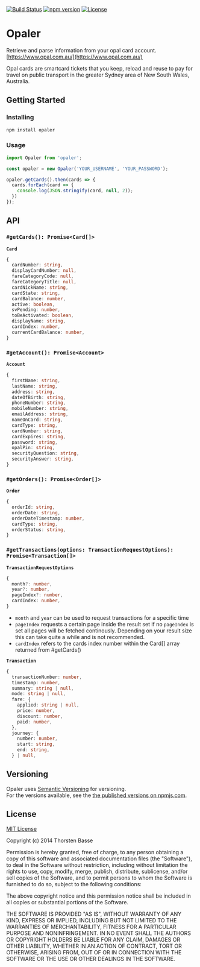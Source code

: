[![Build Status](https://travis-ci.org/tbasse/opaler.svg?branch=master)](https://travis-ci.org/tbasse/opaler) [![npm version](https://badge.fury.io/js/opaler.svg)](https://www.npmjs.com/package/opaler) [![License](https://img.shields.io/npm/l/opaler.svg)](https://tldrlegal.com/license/mit-license)

# Opaler

Retrieve and parse information from your opal card account.  
[https://www.opal.com.au/](https://www.opal.com.au/)

Opal cards are smartcard tickets that you keep, reload and reuse to pay for travel on public transport in the greater Sydney area of New South Wales, Australia.

## Getting Started

### Installing

```bash
npm install opaler
```

### Usage

```typescript
import Opaler from 'opaler';

const opaler = new Opaler('YOUR_USERNAME', 'YOUR_PASSWORD');

opaler.getCards().then(cards => {
  cards.forEach(card => {
    console.log(JSON.stringify(card, null, 2));
  })
});
```

## API

### `#getCards(): Promise<Card[]>`

**`Card`**
```typescript
{
  cardNumber: string,
  displayCardNumber: null,
  fareCategoryCode: null,
  fareCategoryTitle: null,
  cardNickName: string,
  cardState: string,
  cardBalance: number,
  active: boolean,
  svPending: number,
  toBeActivated: boolean,
  displayName: string,
  cardIndex: number,
  currentCardBalance: number,
}
```

### `#getAccount(): Promise<Account>`

**`Account`**
```typescript
{
  firstName: string,
  lastName: string,
  address: string,
  dateOfBirth: string,
  phoneNumber: string,
  mobileNumber: string,
  emailAddress: string,
  nameOnCard: string,
  cardType: string,
  cardNumber: string,
  cardExpires: string,
  password: string,
  opalPin: string,
  securityQuestion: string,
  securityAnswer: string,
}
```

### `#getOrders(): Promise<Order[]>`

**`Order`**
```typescript
{
  orderId: string,
  orderDate: string,
  orderDateTimestamp: number,
  cardType: string,
  orderStatus: string,
}
```

### `#getTransactions(options: TransactionRequestOptions): Promise<Transaction[]>`

**`TransactionRequestOptions`**
```typescript
{
  month?: number,
  year?: number,
  pageIndex?: number,
  cardIndex: number,
}
```

- `month` and `year` can be used to request transactions for a specific time
- `pageIndex` requests a certain page inside the result set
if no `pageIndex` is set all pages will be fetched continously. Depending on your result size this can take quite a while and is not recommended.
- `cardIndex` refers to the cards index number within the Card[] array returned from #getCards()


**`Transaction`**
```typescript
{
  transactionNumber: number,
  timestamp: number,
  summary: string | null,
  mode: string | null,
  fare: {
    applied: string | null,
    price: number,
    discount: number,
    paid: number,
  },
  journey: {
    number: number,
    start: string,
    end: string,
  } | null,

```

## Versioning

Opaler uses [Semantic Versioning](http://semver.org/) for versioning.  
For the versions available, see the [the published versions on npmjs.com](https://www.npmjs.com/package/opaler). 

## License

[MIT License](https://tldrlegal.com/license/mit-license)

Copyright (c) 2014 Thorsten Basse

Permission is hereby granted, free of charge, to any person obtaining a copy of this software and associated documentation files (the "Software"), to deal in the Software without restriction, including without limitation the rights to use, copy, modify, merge, publish, distribute, sublicense, and/or sell copies of the Software, and to permit persons to whom the Software is furnished to do so, subject to the following conditions:

The above copyright notice and this permission notice shall be included in all copies or substantial portions of the Software.

THE SOFTWARE IS PROVIDED "AS IS", WITHOUT WARRANTY OF ANY KIND, EXPRESS OR IMPLIED, INCLUDING BUT NOT LIMITED TO THE WARRANTIES OF MERCHANTABILITY, FITNESS FOR A PARTICULAR PURPOSE AND NONINFRINGEMENT. IN NO EVENT SHALL THE AUTHORS OR COPYRIGHT HOLDERS BE LIABLE FOR ANY CLAIM, DAMAGES OR OTHER LIABILITY, WHETHER IN AN ACTION OF CONTRACT, TORT OR OTHERWISE, ARISING FROM, OUT OF OR IN CONNECTION WITH THE SOFTWARE OR THE USE OR OTHER DEALINGS IN THE SOFTWARE.

